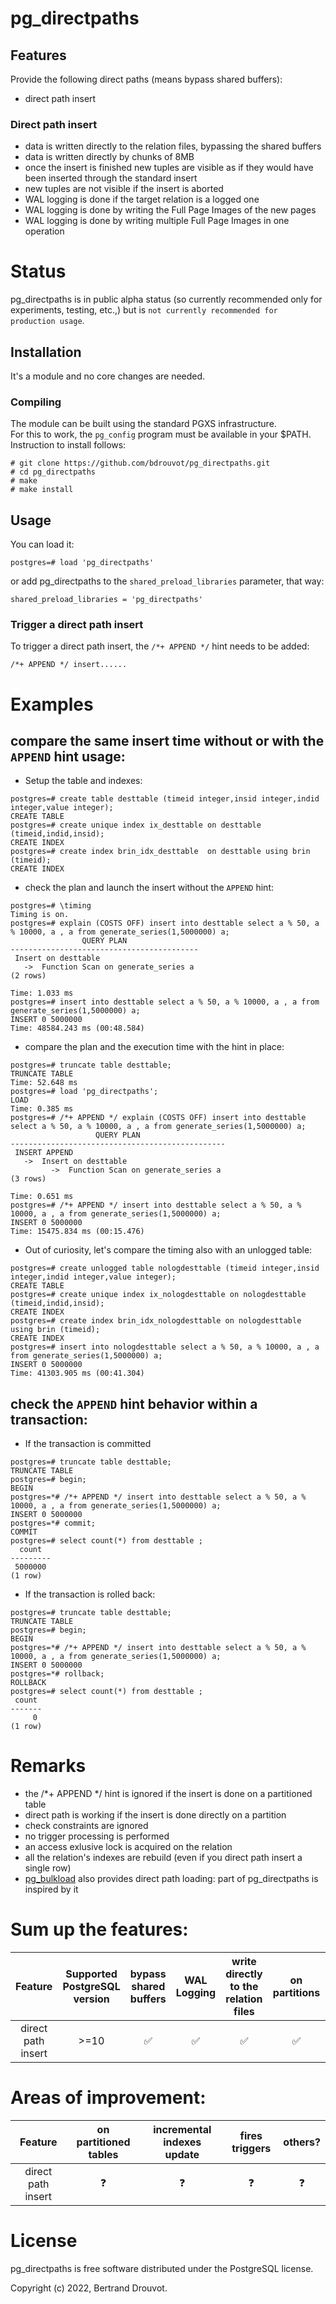 # pg_directpaths

## Features

Provide the following direct paths (means bypass shared buffers):

- direct path insert

### Direct path insert 

- data is written directly to the relation files, bypassing the shared buffers
- data is written directly by chunks of 8MB
- once the insert is finished new tuples are visible as if they would have been inserted through the standard insert
- new tuples are not visible if the insert is aborted
- WAL logging is done if the target relation is a logged one
- WAL logging is done by writing the Full Page Images of the new pages
- WAL logging is done by writing multiple Full Page Images in one operation

# Status

pg_directpaths is in public alpha status (so currently recommended only for experiments, testing, etc.,) but is `not currently recommended for production usage`.

## Installation

It's a module and no core changes are needed.

### Compiling

The module can be built using the standard PGXS infrastructure.  
For this to work, the ``pg_config`` program must be available in your $PATH.  
Instruction to install follows:

    # git clone https://github.com/bdrouvot/pg_directpaths.git
    # cd pg_directpaths
    # make
    # make install

## Usage

You can load it:

    postgres=# load 'pg_directpaths'

or add pg_directpaths to the `shared_preload_libraries` parameter, that way:

    shared_preload_libraries = 'pg_directpaths'

### Trigger a direct path insert

To trigger a direct path insert, the `/*+ APPEND */` hint needs to be added:

    /*+ APPEND */ insert......

# Examples

## compare the same insert time without or with the `APPEND` hint usage:

- Setup the table and indexes:

```
postgres=# create table desttable (timeid integer,insid integer,indid integer,value integer);
CREATE TABLE
postgres=# create unique index ix_desttable on desttable (timeid,indid,insid);
CREATE INDEX
postgres=# create index brin_idx_desttable  on desttable using brin (timeid);
CREATE INDEX
```

- check the plan and launch the insert without the `APPEND` hint:

```
postgres=# \timing
Timing is on.
postgres=# explain (COSTS OFF) insert into desttable select a % 50, a % 10000, a , a from generate_series(1,5000000) a;
                QUERY PLAN
------------------------------------------
 Insert on desttable
   ->  Function Scan on generate_series a
(2 rows)

Time: 1.033 ms
postgres=# insert into desttable select a % 50, a % 10000, a , a from generate_series(1,5000000) a;
INSERT 0 5000000
Time: 48584.243 ms (00:48.584)
```

- compare the plan and the execution time with the hint in place:

```
postgres=# truncate table desttable;
TRUNCATE TABLE
Time: 52.648 ms
postgres=# load 'pg_directpaths';
LOAD
Time: 0.385 ms
postgres=# /*+ APPEND */ explain (COSTS OFF) insert into desttable select a % 50, a % 10000, a , a from generate_series(1,5000000) a;
                   QUERY PLAN
------------------------------------------------
 INSERT APPEND
   ->  Insert on desttable
         ->  Function Scan on generate_series a
(3 rows)

Time: 0.651 ms
postgres=# /*+ APPEND */ insert into desttable select a % 50, a % 10000, a , a from generate_series(1,5000000) a;
INSERT 0 5000000
Time: 15475.834 ms (00:15.476)
```
 - Out of curiosity, let's compare the timing also with an unlogged table:

````
postgres=# create unlogged table nologdesttable (timeid integer,insid integer,indid integer,value integer);
CREATE TABLE
postgres=# create unique index ix_nologdesttable on nologdesttable (timeid,indid,insid);
CREATE INDEX
postgres=# create index brin_idx_nologdesttable on nologdesttable using brin (timeid);
CREATE INDEX
postgres=# insert into nologdesttable select a % 50, a % 10000, a , a from generate_series(1,5000000) a;
INSERT 0 5000000
Time: 41303.905 ms (00:41.304)
````
## check the `APPEND` hint behavior within a transaction:
- If the transaction is committed 
````
postgres=# truncate table desttable;
TRUNCATE TABLE
postgres=# begin;
BEGIN
postgres=*# /*+ APPEND */ insert into desttable select a % 50, a % 10000, a , a from generate_series(1,5000000) a;
INSERT 0 5000000
postgres=*# commit;
COMMIT
postgres=# select count(*) from desttable ;
  count
---------
 5000000
(1 row)
````
- If the transaction is rolled back: 
````
postgres=# truncate table desttable;
TRUNCATE TABLE
postgres=# begin;
BEGIN
postgres=*# /*+ APPEND */ insert into desttable select a % 50, a % 10000, a , a from generate_series(1,5000000) a;
INSERT 0 5000000
postgres=*# rollback;
ROLLBACK
postgres=# select count(*) from desttable ;
 count
-------
     0
(1 row)
````
# Remarks

- the /*+ APPEND */ hint is ignored if the insert is done on a partitioned table
- direct path is working if the insert is done directly on a partition
- check constraints are ignored
- no trigger processing is performed
- an access exlusive lock is acquired on the relation
- all the relation's indexes are rebuild (even if you direct path insert a single row)
- [pg_bulkload](https://github.com/ossc-db/pg_bulkload) also provides direct path loading: part of pg_directpaths is inspired by it

# Sum up the features:

| Feature | Supported PostgreSQL version | bypass shared buffers | WAL Logging | write directly to the relation files | on partitions | rebuild indexes | explain |
|:-------------:|:-------------:|:-------------:|:-------------:|:-------------:|:-------------:|:-------------:|:-------------:|
| direct path insert| >=10 | :white_check_mark: | :white_check_mark: | :white_check_mark: | :white_check_mark: | :white_check_mark: | :white_check_mark: |

# Areas of improvement:

| Feature | on partitioned tables | incremental indexes update | fires triggers | others? |
|:-------------:|:-------------:|:-------------:|:-------------:|:-------------:|
| direct path insert| :question: | :question: | :question: | :question: |

# License

pg_directpaths is free software distributed under the PostgreSQL license.

Copyright (c) 2022, Bertrand Drouvot.
